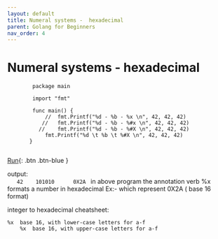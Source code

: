 ```yaml
---
layout: default
title: Numeral systems -  hexadecimal
parent: Golang for Beginners
nav_order: 4
---
```


# Numeral systems -  hexadecimal

```
        package main

        import "fmt"

        func main() {
	        //	fmt.Printf("%d - %b - %x \n", 42, 42, 42)
	       //	fmt.Printf("%d - %b - %#x \n", 42, 42, 42)
	      //	fmt.Printf("%d - %b - %#X \n", 42, 42, 42)
	        fmt.Printf("%d \t %b \t %#X \n", 42, 42, 42)
       }
 
 ```
[Run](https://play.golang.org/p/4vWR8_1Df3S){: .btn .btn-blue }

 output:      
    ```   
       42 	 101010 	 0X2A 
    ```
in above program the annotation verb %x formats a number in hexadecimal  Ex:- which represent 0X2A   ( base 16 format)

integer to hexadecimal cheatsheet:


	%x	base 16, with lower-case letters for a-f
        %x	base 16, with upper-case letters for a-f
